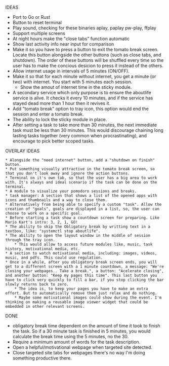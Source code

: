 IDEAS

* Port to Go or Rust
* Button to reset terminal
* Play sound, checking for these binaries aplay, paplay pw-play, ffplay
* Support multiple screens
* At night hours make the "close tabs" function automatic
* Show last activity info near input for comparison
* Make it so you have to press a button to exit the tomato break screen. Locate this button alongside the other buttons (such as close tabs, and shutdown). The order of these buttons will be shuffled every time so the user has to make the concious desicion to press it instead of the others.
* Allow internet usage in intervals of 5 minutes (ON/OFF).
* Make it so that for each minute without internet, you get a minute (or two) with internet. You start with 5 minutes each session.
    * Show the amout of internet time in the sticky module.
* A secondary service which only purpose is to ensure the aboutlife service is alive. It checks it every 10 minutes, and if the service has stayed dead more than 1 hour then it revives it.
* Add "tomato break" option to tray icon, this option would end the session and enter a tomato break.
* The ability to lock the sticky module in place.
* After setting a task to take more than 30 minutes, the next immediate task must be less than 30 minutes. This would discourage chaining long lasting tasks together (very common when procrastinating), and encourage to pick better scoped tasks.

OVERLAY IDEAS

    * Alongside the "need internet" button, add a "shutdown on finish" button.
    * Put something visually attractive in the tomato break screen, so that you don't look away and ignore the action buttons.
    * Terminal on it's own tab, so that the user has a big area to work with. It's always and ideal scenario if the task can be done on the terminal.
    * A module to visualize your pomodoro sessions and breaks.
    * task manager: A section that shows a list of the opened apps with icons and thumbnails and a way to close them.
    * Alternatively from being able to specify a custom "task". Allow the creation of "goals", goals are displayed in a list, so, the user can choose to work on a specific goal.
    * Before starting a task show a countdown screen for preparing. Like Mario Kart's intro: 3, 2, 1, GO!
    * The ability to skip the Obligatory break by writting text in a textbox, like: "systemctl stop aboutlife".
    * The ability to open the layout window in the middle of session through the tray icon.
        * This would allow to access future modules like, music, task history, motivational media, etc.
    * A section to watch motivational media, including: images, videos, music, and pdfs. This could use regulation.
    * Once in a while, after you obligatory break screen ends, you will get to a different screen with a 1 minute countdown, a message: "We're closing your webpages.. Take a break.", a button: "Acelerate closing", and another button: "Keep my pages this time". This last button you have to click very quickly to fill a bar, if you stop clicking the bar slowly returns back to zero.
        * The idea is, to keep your pages you have to make an extra effort. But to automatically remove them just relax and do nothing.
        * Maybe some motivational images could show during the event. I'm thinking on making a reusable image viewer widget that could be embedded in other relevant screens.

DONE

* obligatory break time dependent on the amount of time it took to finish the task. So if a 30 minute task is finished in 5 minutes, you would calculate the break time using the 5 minutes, no the 30.
* Require a minimum amount of words for the task description.
* Open a helpful/motivational webpage when targeted site detected.
* Close targeted site tabs for webpages there's no way I'm doing something productive there.
